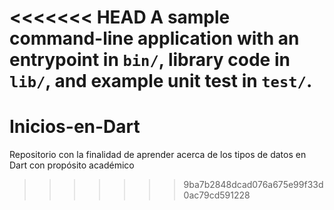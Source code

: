 <<<<<<< HEAD
A sample command-line application with an entrypoint in `bin/`, library code
in `lib/`, and example unit test in `test/`.
=======
# Inicios-en-Dart
Repositorio con la finalidad de aprender acerca de los tipos de datos en Dart con propósito académico
>>>>>>> 9ba7b2848dcad076a675e99f33d0ac79cd591228
